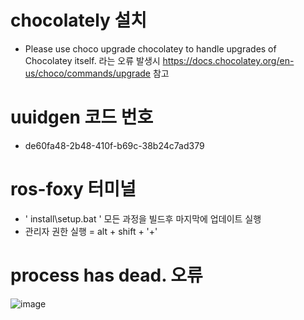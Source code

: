 # chocolately 설치
- Please use choco upgrade chocolatey to handle upgrades of Chocolatey itself. 라는 오류 발생시 
  https://docs.chocolatey.org/en-us/choco/commands/upgrade  참고

# uuidgen 코드 번호
- de60fa48-2b48-410f-b69c-38b24c7ad379

# ros-foxy 터미널
- ' install\setup.bat '  모든 과정을 빌드후 마지막에 업데이트 실행
- 관리자 권한 실행 = alt + shift + '+'

# process has dead. 오류
![image](https://user-images.githubusercontent.com/88695655/180931417-6ce4f8c5-3247-41c9-8425-e24e12c1e977.png)
